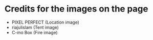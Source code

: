 # Credits for the images on the page

- PIXEL PERFECT (Location image)
- riajulislam (Tent image)
- C-mo Box (Fire image)
